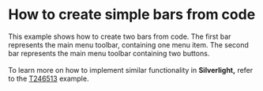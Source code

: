 # How to create simple bars from code


<p>This example shows how to create two bars from code. The first bar represents the main menu toolbar, containing one menu item. The second bar represents the main menu toolbar containing two buttons.<br /><br />To learn more on how to implement similar functionality in <strong>Silverlight,</strong> refer to the <a href="https://www.devexpress.com/Support/Center/p/T246513">T246513</a> example.</p>

<br/>


